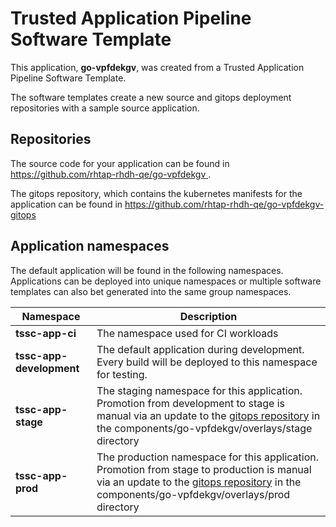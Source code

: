 # Trusted Application Pipeline Software Template

This application, **go-vpfdekgv**, was created from a Trusted Application Pipeline Software Template.

The software templates create a new source and gitops deployment repositories with a sample source application. 

## Repositories

The source code for your application can be found in [https://github.com/rhtap-rhdh-qe/go-vpfdekgv ](https://github.com/rhtap-rhdh-qe/go-vpfdekgv ).
 
The gitops repository, which contains the kubernetes manifests for the application can be found in 
[https://github.com/rhtap-rhdh-qe/go-vpfdekgv-gitops ](https://github.com/rhtap-rhdh-qe/go-vpfdekgv-gitops ) 

## Application namespaces 

The default application will be found in the following namespaces. Applications can be deployed into unique namespaces or multiple software templates can also bet generated into the same group namespaces.  

|  Namespace   |  Description   |  
| -------- | -------- |
| **tssc-app-ci** | The namespace used for CI workloads |
| **tssc-app-development** | The default application during development. Every build will be deployed to this namespace for testing. |
| **tssc-app-stage** | The staging namespace for this application. Promotion from development to stage is manual via an update to the [gitops repository](https://github.com/rhtap-rhdh-qe/go-vpfdekgv-gitops ) in the components/go-vpfdekgv/overlays/stage directory |
| **tssc-app-prod** | The production namespace for this application. Promotion from stage to production is manual via an update to the [gitops repository](https://github.com/rhtap-rhdh-qe/go-vpfdekgv-gitops ) in the components/go-vpfdekgv/overlays/prod directory |